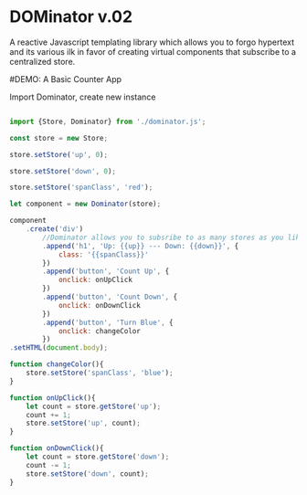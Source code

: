 # DOMinator v.02

A reactive Javascript templating library which allows you to forgo hypertext and its various ilk in favor of creating virtual components that subscribe to a centralized store. 

#DEMO: A Basic Counter App

Import Dominator, create new instance

```javascript

import {Store, Dominator} from './dominator.js';

const store = new Store;

store.setStore('up', 0);

store.setStore('down', 0);

store.setStore('spanClass', 'red');

let component = new Dominator(store);

component
    .create('div')
        //Dominator allows you to subsribe to as many stores as you like
        .append('h1', 'Up: {{up}} --- Down: {{down}}', {
            class: '{{spanClass}}'
        })
        .append('button', 'Count Up', {
            onclick: onUpClick
        })
        .append('button', 'Count Down', {
            onclick: onDownClick
        })
        .append('button', 'Turn Blue', {
            onclick: changeColor
        })
.setHTML(document.body);

function changeColor(){
    store.setStore('spanClass', 'blue');
}

function onUpClick(){
    let count = store.getStore('up');
    count += 1;
    store.setStore('up', count);
}

function onDownClick(){
    let count = store.getStore('down');
    count -= 1;
    store.setStore('down', count);
}

```
